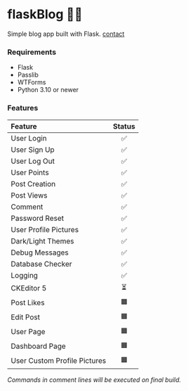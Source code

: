 # flaskBlog ✍🏻

Simple blog app built with Flask.
[contact](https://dogukanurker.com)

### Requirements

- Flask
- Passlib
- WTForms
- Python 3.10 or newer

### Features

| Feature                      | Status |
| :--------------------------- | :----: |
| User Login                   |   ✅   |
| User Sign Up                 |   ✅   |
| User Log Out                 |   ✅   |
| User Points                  |   ✅   |
| Post Creation                |   ✅   |
| Post Views                   |   ✅   |
| Comment                      |   ✅   |
| Password Reset               |   ✅   |
| User Profile Pictures        |   ✅   |
| Dark/Light Themes            |   ✅   |
| Debug Messages               |   ✅   |
| Database Checker             |   ✅   |
| Logging                      |   ✅   |
| CKEditor 5                   |   ⏳   |
| Post Likes                   |   🟧   |
| Edit Post                    |   🟧   |
| User Page                    |   🟧   |
| Dashboard Page               |   🟧   |
| User Custom Profile Pictures |   🟧   |

_Commands in comment lines will be executed on final build._

